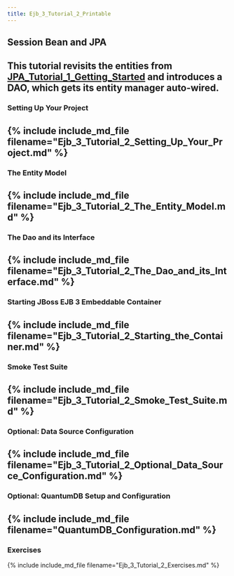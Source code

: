 ```yaml
---
title: Ejb_3_Tutorial_2_Printable
---
```

## Session Bean and JPA

This tutorial revisits the entities from [JPA_Tutorial_1_Getting_Started](JPA_Tutorial_1_Getting_Started) and introduces a DAO, which gets its entity manager auto-wired.
----
### Setting Up Your Project
{% include include_md_file filename="Ejb_3_Tutorial_2_Setting_Up_Your_Project.md" %}
----
### The Entity Model
{% include include_md_file filename="Ejb_3_Tutorial_2_The_Entity_Model.md" %}
----
### The Dao and its Interface
{% include include_md_file filename="Ejb_3_Tutorial_2_The_Dao_and_its_Interface.md" %}
----
### Starting JBoss EJB 3 Embeddable Container
{% include include_md_file filename="Ejb_3_Tutorial_2_Starting_the_Container.md" %}
----
### Smoke Test Suite
{% include include_md_file filename="Ejb_3_Tutorial_2_Smoke_Test_Suite.md" %}
----
### Optional: Data Source Configuration
{% include include_md_file filename="Ejb_3_Tutorial_2_Optional_Data_Source_Configuration.md" %}
----
### Optional: QuantumDB Setup and Configuration
{% include include_md_file filename="QuantumDB_Configuration.md" %}
----
### Exercises
{% include include_md_file filename="Ejb_3_Tutorial_2_Exercises.md" %}
